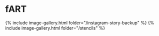 # fART

{% include image-gallery.html folder="/instagram-story-backup" %}
{% include image-gallery.html folder="/stencils" %}
